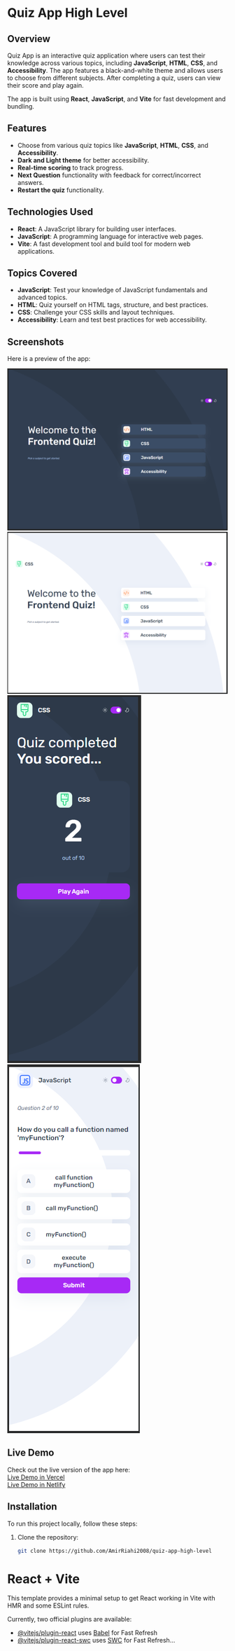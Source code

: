 # Quiz App High Level

## Overview

Quiz App is an interactive quiz application where users can test their knowledge across various topics, including **JavaScript**, **HTML**, **CSS**, and **Accessibility**. The app features a black-and-white theme and allows users to choose from different subjects. After completing a quiz, users can view their score and play again.

The app is built using **React**, **JavaScript**, and **Vite** for fast development and bundling.

## Features

- Choose from various quiz topics like **JavaScript**, **HTML**, **CSS**, and **Accessibility**.
- **Dark and Light theme** for better accessibility.
- **Real-time scoring** to track progress.
- **Next Question** functionality with feedback for correct/incorrect answers.
- **Restart the quiz** functionality.

## Technologies Used

- **React**: A JavaScript library for building user interfaces.
- **JavaScript**: A programming language for interactive web pages.
- **Vite**: A fast development tool and build tool for modern web applications.

## Topics Covered

- **JavaScript**: Test your knowledge of JavaScript fundamentals and advanced topics.
- **HTML**: Quiz yourself on HTML tags, structure, and best practices.
- **CSS**: Challenge your CSS skills and layout techniques.
- **Accessibility**: Learn and test best practices for web accessibility.

## Screenshots

Here is a preview of the app:

![Quiz App Screenshot](./screenshots/desktop-dark.png)
![Quiz App Screenshot](./screenshots/desktop-light.png)
![Quiz App Screenshot](./screenshots/mobile-dark.png)
![Quiz App Screenshot](./screenshots/mobile-light.png)

## Live Demo

Check out the live version of the app here:  
[Live Demo in Vercel](https://quiz-app-high-level.vercel.app/)<br>
[Live Demo in Netlify](https://quiz-app-high-level.netlify.app/)


## Installation

To run this project locally, follow these steps:

1. Clone the repository:

   ```bash
   git clone https://github.com/AmirRiahi2008/quiz-app-high-level

# React + Vite

This template provides a minimal setup to get React working in Vite with HMR and some ESLint rules.

Currently, two official plugins are available:

- [@vitejs/plugin-react](https://github.com/vitejs/vite-plugin-react/blob/main/packages/plugin-react/README.md) uses [Babel](https://babeljs.io/) for Fast Refresh
- [@vitejs/plugin-react-swc](https://github.com/vitejs/vite-plugin-react-swc) uses [SWC](https://swc.rs/) for Fast Refresh...
